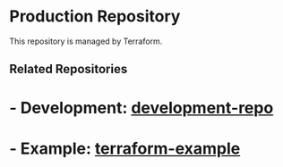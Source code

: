  # Production Repository
    
 This repository is managed by Terraform.
    
 ## Related Repositories
    
# - Development: [development-repo](https://github.com/nigelhenn/development-repo)
# - Example: [terraform-example](https://github.com/nigelhenn/terraform-example)

